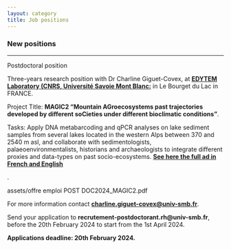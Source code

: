 ```yaml
---
layout: category
title: Job positions
---
```


<div class="section">
<div class="intro">
<h3 class="section-title underline">New positions</h3>  
<hr>

<p>Postdoctoral position</p>
<p>Three-years research position with Dr Charline Giguet-Covex, at <a href="https://edytem.osug.fr"><b> EDYTEM Laboratory (CNRS, Université Savoie Mont Blanc:</b></a> in Le Bourget du Lac in FRANCE.</p>
  
<p>Project Title: <b>MAGIC2 “Mountain AGroecosystems past trajectories developed by different soCieties under different bioclimatic conditions”</b>.</p>
<p>Tasks: Apply DNA metabarcoding and qPCR analyses on lake sediment samples from several lakes located in the western Alps between 370 and 2540 m asl, and collaborate with sedimentologists, palaeoenvironmentalists, historians and archaeologists to integrate different proxies and data-types on past socio-ecosystems. </u> <a href="https://github.com/sedadna/sedadna.github.io/blob/main/assets/offre%20emploi%20POST%20DOC2024_MAGIC2.pdf"><b> See here the full ad in French and English</b></a></p>.

assets/offre emploi POST DOC2024_MAGIC2.pdf

For more information contact <b>charline.giguet-covex@univ-smb.fr</b>.

<p> Send your application to <b>recrutement-postdoctorant.rh@univ-smb.fr</b>, before the 20th February 2024 to start from the 1st April 2024.</p>

<p><b>Applications deadline: 20th February 2024.</b></p>
